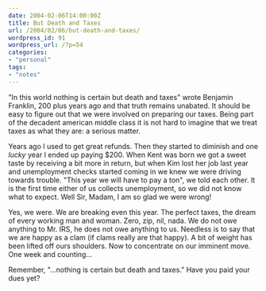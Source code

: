 ```yaml
---
date: 2004-02-06T14:00:00Z
title: But Death and Taxes
url: /2004/02/06/but-death-and-taxes/
wordpress_id: 91
wordpress_url: /?p=54
categories:
- "personal"
tags:
- "notes"
---
```


"In this world nothing is certain but death and taxes" wrote Benjamin Franklin, 200 plus years ago and that truth remains unabated. It should be easy to figure out that we were involved on preparing our taxes. Being part of the decadent american middle class it is not hard to imagine that we treat taxes as what they are: a serious matter.

Years ago I used to get great refunds. Then they started to diminish and one <em>lucky</em> year I ended up paying $200. When Kent was born we got a sweet taste by receiving a bit more in return, but when Kim lost her job last year and unemployment checks started coming in we knew we were driving towards trouble. "This year we will have to pay a ton", we told each other. It is the first time either of us collects unemployment, so we did not know what to expect. Well Sir, Madam, I am so glad we were wrong!

Yes, we were. We are breaking even this year. The perfect taxes, the dream of every working man and woman. Zero, zip, nil, nada. We do not owe anything to Mr. IRS, he does not owe anything to us. Needless is to say that we are happy as a clam (if clams really are that happy). A bit of weight has been lifted off ours shoulders. Now to concentrate on our imminent move. One week and counting...

Remember, "...nothing is certain but death and taxes." Have you paid your dues yet?
